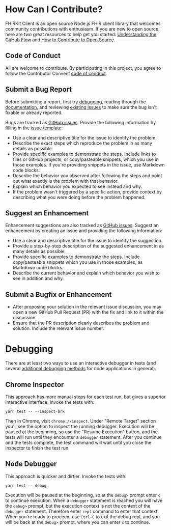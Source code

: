 # How Can I Contribute?

FHIRKit Client is an open source Node.js FHIR client library that welcomes community contributions with enthusiasm. If you are new to open source, here are two great resources to help get you started: [Understanding the GitHub Flow](https://guides.github.com/introduction/flow/) and [How to Contribute to Open Source](https://opensource.guide/how-to-contribute/).

## Code of Conduct

All are welcome to contribute. By participating in this project, you agree to
follow the Contributor Convent [code of
conduct](https://github.com/Vermonster/fhir-kit-client/blob/master/CODE_OF_CONDUCT.md).

## Submit a Bug Report

Before submitting a report, first try [debugging](#debugging), reading through the [documentation](https://vermonster.github.io/fhir-kit-client/fhir-client/0.1.0/), and reviewing [existing issues](https://github.com/Vermonster/fhir-kit-client/issues) to make sure the bug isn't fixable or already reported.

Bugs are tracked as [GitHub issues](https://guides.github.com/features/issues/). Provide the following information by filling in the [issue template](https://github.com/Vermonster/fhir-kit-client/blob/master/issue_template.md):

  - Use a clear and descriptive title for the issue to identify the problem.
  - Describe the exact steps which reproduce the problem in as many details as possible.
  - Provide specific examples to demonstrate the steps. Include links to files or GitHub projects, or copy/pasteable snippets, which you use in those examples. If you're providing snippets in the issue, use Markdown code blocks.
  - Describe the behavior you observed after following the steps and point out what exactly is the problem with that behavior.
  - Explain which behavior you expected to see instead and why.
  - If the problem wasn't triggered by a specific action, provide context by describing what you were doing before the problem happened.

## Suggest an Enhancement

Enhancement suggestions are also tracked as [GitHub issues](https://guides.github.com/features/issues/). Suggest an enhancement by creating an issue and providing the following information:

  - Use a clear and descriptive title for the issue to identify the suggestion.
  - Provide a step-by-step description of the suggested enhancement in as many details as possible.
  - Provide specific examples to demonstrate the steps. Include copy/pasteable snippets which you use in those examples, as Markdown code blocks.
  - Describe the current behavior and explain which behavior you wish to see in addition and why.

## Submit a Bugfix or Enhancement

  - After proposing your solution in the relevant issue discussion, you may open a new GitHub Pull Request (PR) with the fix and link to it within the discussion.
  - Ensure that the PR description clearly describes the problem and solution. Include the relevant issue number.

# Debugging

There are at least two ways to use an interactive debugger in tests (and several [additional debugging methods](https://nodejs.org/en/docs/guides/debugging-getting-started/) for node applications in general).

## Chrome Inspector

This approach has more manual steps for each test run, but gives a superior interactive interface.
Invoke the tests with:

```
yarn test -- --inspect-brk
```

Then in Chrome, visit `chrome://inspect`. Under "Remote Target" section you'll see the option to inspect the running debugger. Execution will be paused at the beginning, so use the "Resume Execution" button, and the tests will run until they encounter a `debugger` statement.
After you continue and the tests complete, the test command will wait until you close the inspector to finish the test run.

## Node Debugger

This approach is quicker and dirtier. Invoke the tests with:

```
yarn test -- debug
```

Execution will be paused at the beginning, so at the `debug>` prompt enter `c` to continue execution. When a `debugger` statement is reached you will have the `debug>` prompt, but the execution context is not the context of the `debugger` statement.
Therefore enter `repl` command to enter that context. When you're ready to proceed, use `Ctrl-C` to exit the debug repl, and you will be back at the `debug>` prompt, where you can enter `c` to continue.
